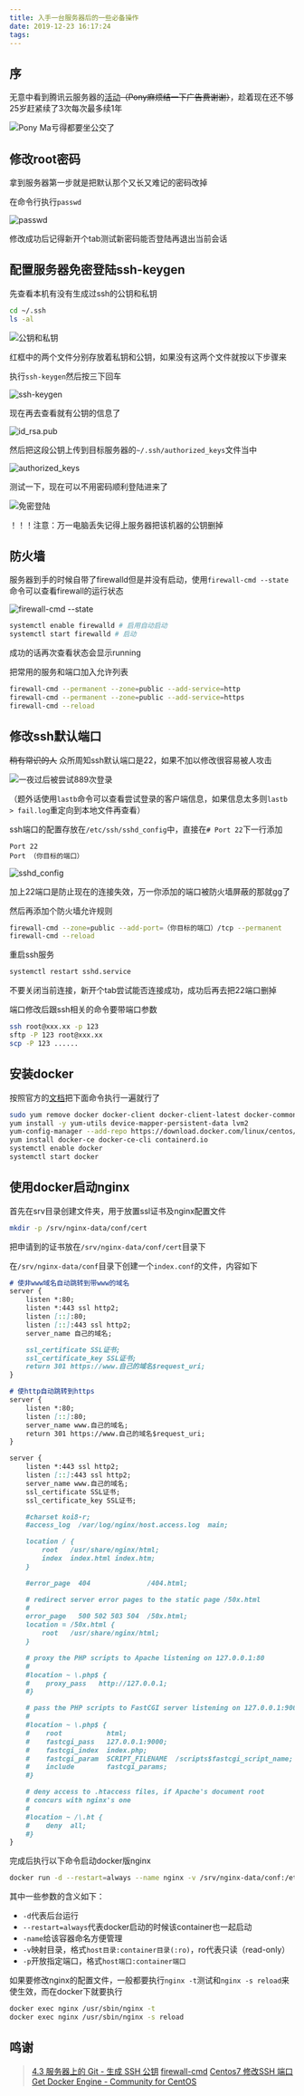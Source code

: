 ```yaml
---
title: 入手一台服务器后的一些必备操作
date: 2019-12-23 16:17:24
tags:
---
```


## 序

无意中看到腾讯云服务器的[活动](https://cloud.tencent.com/act/campus?fromSource=gwzcw.1293314.1293314.1293314&cps_key=db0b88ca8f49ff0684eddea9ae6bb50b)~~（Pony麻烦结一下广告费谢谢）~~，趁着现在还不够25岁赶紧续了3次每次最多续1年

![Pony Ma亏得都要坐公交了](https://i.loli.net/2019/12/23/dAZz8sf3TKNxjkY.png)

## 修改root密码

拿到服务器第一步就是把默认那个又长又难记的密码改掉

在命令行执行`passwd`

![passwd](https://i.loli.net/2019/12/23/ZJFX53jydVRfSxc.png)

修改成功后记得新开个tab测试新密码能否登陆再退出当前会话

## 配置服务器免密登陆ssh-keygen

先查看本机有没有生成过ssh的公钥和私钥

```bash
cd ~/.ssh
ls -al
```

![公钥和私钥](https://i.loli.net/2019/12/24/ATaymv9Re6NQ4gB.png)

红框中的两个文件分别存放着私钥和公钥，如果没有这两个文件就按以下步骤来

执行`ssh-keygen`然后按三下回车

![ssh-keygen](https://i.loli.net/2019/12/24/BCjFrIUNmEKqw7o.png)

现在再去查看就有公钥的信息了

![id_rsa.pub](https://i.loli.net/2019/12/24/Q9Jc2EhPaGAkgbI.png)

然后把这段公钥上传到目标服务器的`~/.ssh/authorized_keys`文件当中

![authorized_keys](https://i.loli.net/2019/12/24/K64XikdOT1CBmQ5.png)

测试一下，现在可以不用密码顺利登陆进来了

![免密登陆](https://i.loli.net/2019/12/24/W3XUaY7IlskCTiy.png)

！！！注意：万一电脑丢失记得上服务器把该机器的公钥删掉

## 防火墙

服务器到手的时候自带了firewalld但是并没有启动，使用`firewall-cmd --state`命令可以查看firewall的运行状态

![firewall-cmd --state](https://i.loli.net/2019/12/24/SCoQvKqa1sgHDGJ.png)

```bash
systemctl enable firewalld # 启用自动启动
systemctl start firewalld # 启动
```

成功的话再次查看状态会显示running

把常用的服务和端口加入允许列表
```bash
firewall-cmd --permanent --zone=public --add-service=http
firewall-cmd --permanent --zone=public --add-service=https
firewall-cmd --reload
```


## 修改ssh默认端口

~~稍有常识的人~~ 众所周知ssh默认端口是22，如果不加以修改很容易被人攻击

![一夜过后被尝试889次登录](https://i.loli.net/2019/12/24/32Xz8Ujdotqrx5F.png)

（题外话使用`lastb`命令可以查看尝试登录的客户端信息，如果信息太多则`lastb > fail.log`重定向到本地文件再查看）

ssh端口的配置存放在`/etc/ssh/sshd_config`中，直接在`# Port 22`下一行添加

```shell script
Port 22
Port （你目标的端口）
```

![sshd_config](https://i.loli.net/2019/12/24/ZbrtGuv4PpnTKcg.png)

加上22端口是防止现在的连接失效，万一你添加的端口被防火墙屏蔽的那就gg了

然后再添加个防火墙允许规则

```bash
firewall-cmd --zone=public --add-port=（你目标的端口）/tcp --permanent
firewall-cmd --reload
```

重启ssh服务

```bash
systemctl restart sshd.service
```

不要关闭当前连接，新开个tab尝试能否连接成功，成功后再去把22端口删掉

端口修改后跟ssh相关的命令要带端口参数

```bash
ssh root@xxx.xx -p 123
sftp -P 123 root@xxx.xx
scp -P 123 ......
```

## 安装docker

按照官方的[文档](https://docs.docker.com/install/linux/docker-ce/centos/)把下面命令执行一遍就行了

```bash
sudo yum remove docker docker-client docker-client-latest docker-common docker-latest docker-latest-logrotate docker-logrotate docker-engine
yum install -y yum-utils device-mapper-persistent-data lvm2
yum-config-manager --add-repo https://download.docker.com/linux/centos/docker-ce.repo
yum install docker-ce docker-ce-cli containerd.io
systemctl enable docker
systemctl start docker
```

## 使用docker启动nginx

首先在srv目录创建文件夹，用于放置ssl证书及nginx配置文件

```bash
mkdir -p /srv/nginx-data/conf/cert
```

把申请到的证书放在`/srv/nginx-data/conf/cert`目录下

在`/srv/nginx-data/conf`目录下创建一个`index.conf`的文件，内容如下

```markdown
# 使非www域名自动跳转到带www的域名
server {
    listen *:80;
    listen *:443 ssl http2;
    listen [::]:80;
    listen [::]:443 ssl http2;
    server_name 自己的域名;

    ssl_certificate SSL证书;
    ssl_certificate_key SSL证书;
    return 301 https://www.自己的域名$request_uri;
}

# 使http自动跳转到https
server {
    listen *:80;
    listen [::]:80;
    server_name www.自己的域名;
    return 301 https://www.自己的域名$request_uri;
}

server {
    listen *:443 ssl http2;
    listen [::]:443 ssl http2;
    server_name www.自己的域名;
    ssl_certificate SSL证书;
    ssl_certificate_key SSL证书;

    #charset koi8-r;
    #access_log  /var/log/nginx/host.access.log  main;

    location / {
        root   /usr/share/nginx/html;
        index  index.html index.htm;
    }

    #error_page  404              /404.html;

    # redirect server error pages to the static page /50x.html
    #
    error_page   500 502 503 504  /50x.html;
    location = /50x.html {
        root   /usr/share/nginx/html;
    }

    # proxy the PHP scripts to Apache listening on 127.0.0.1:80
    #
    #location ~ \.php$ {
    #    proxy_pass   http://127.0.0.1;
    #}

    # pass the PHP scripts to FastCGI server listening on 127.0.0.1:9000
    #
    #location ~ \.php$ {
    #    root           html;
    #    fastcgi_pass   127.0.0.1:9000;
    #    fastcgi_index  index.php;
    #    fastcgi_param  SCRIPT_FILENAME  /scripts$fastcgi_script_name;
    #    include        fastcgi_params;
    #}

    # deny access to .htaccess files, if Apache's document root
    # concurs with nginx's one
    #
    #location ~ /\.ht {
    #    deny  all;
    #}
}
```

完成后执行以下命令启动docker版nginx

```bash
docker run -d --restart=always --name nginx -v /srv/nginx-data/conf:/etc/nginx/conf.d:ro -p 80:80 -p 443:443 nginx
```

其中一些参数的含义如下：

* `-d`代表后台运行
* `--restart=always`代表docker启动的时候该container也一起启动
* `-name`给该容器命名方便管理
* `-v`映射目录，格式`host目录:container目录(:ro)`，ro代表只读（read-only）
* `-p`开放指定端口，格式`host端口:container端口`

如果要修改nginx的配置文件，一般都要执行`nginx -t`测试和`nginx -s reload`来使生效，而在docker下就要执行

```bash
docker exec nginx /usr/sbin/nginx -t
docker exec nginx /usr/sbin/nginx -s reload
```

## 鸣谢

> [4.3 服务器上的 Git - 生成 SSH 公钥](https://git-scm.com/book/zh/v2/%E6%9C%8D%E5%8A%A1%E5%99%A8%E4%B8%8A%E7%9A%84-Git-%E7%94%9F%E6%88%90-SSH-%E5%85%AC%E9%92%A5#r_generate_ssh_key)
> [firewall-cmd](https://wangchujiang.com/linux-command/c/firewall-cmd.html)
> [Centos7 修改SSH 端口](https://www.jianshu.com/p/c18d5347c9b6)
> [Get Docker Engine - Community for CentOS](https://docs.docker.com/install/linux/docker-ce/centos/)
